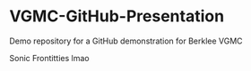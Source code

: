 # VGMC-GitHub-Presentation

Demo repository for a GitHub demonstration for Berklee VGMC





Sonic Frontitties
lmao
